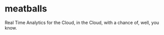 meatballs
==========

Real Time Analytics for the Cloud, in the Cloud, with a chance of, well, you know.
